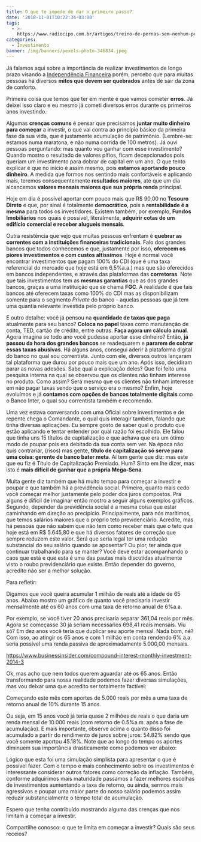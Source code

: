 ```yaml
---
title: O que te impede de dar o primeiro passo?
date: '2018-11-01T10:22:34-03:00'
tags:
  - >-
    https://www.radiocipo.com.br/artigos/treino-de-pernas-sem-nenhum-peso-sim-%C3%A9-poss%C3%ADvel-veja-agora/
categories:
  - Investimento
banner: /img/banners/pexels-photo-346834.jpeg
---
```

Já falamos aqui sobre a importância de realizar investimentos de longo prazo visando a [Independência Financeira](https://www.radiocipo.com.br/artigos/rumo-%C3%A0-independ%C3%AAncia-financeira/) porém, percebo que para muitas pessoas há diversos **mitos que devem ser quebrados** antes de sair da zona de conforto.

Primeira coisa que temos que ter em mente é que vamos cometer **erros**. Já deixei isso claro e eu mesmo já cometi diversos erros durante os primeiros anos investindo. 

Algumas **crenças comuns** é pensar que precisamos **juntar muito dinheiro para começar** a investir, o que vai contra ao princípio básico da primeira fase da sua vida, que é justamente acumulação de patrimônio. (Lembre-se: estamos numa maratona, e não numa corrida de 100 metros). Já ouvi pessoas perguntando: mas quanto vou ganhar com esse investimento? Quando mostro o resultado de valores pífios, ficam decepcionados pois queriam um investimento para dobrar de capital em um ano. O que tento explicar é que no início é assim mesmo, pois **estamos aportando pouco dinheiro**. A medida que formos nos sentindo mais confortáveis e aplicando mais, teremos consequentemente **resultados maiores**, até que um dia alcancemos **valores mensais maiores que sua própria renda** principal.

Hoje em dia é possível aportar com pouco mais que R$ 90,00 no **Tesouro Direto** e que, por sinal é totalmente **democrático**, pois a **rentabilidade é a mesma** para todos os investidores. Existem também, por exemplo, **Fundos Imobiliários** nos quais é possível, literalmente, **adquirir cotas de um edifício comercial e receber alugueis mensais**.

Outra resistência que vejo que muitas pessoas enfrentam é **quebrar as correntes com a instituições financeiras tradicionais**. Falo dos grandes bancos que todos conhecemos e que, justamente por isso, **oferecem os piores investimentos e com custos altíssimos**. Hoje é normal você encontrar investimentos que pagam 100% do CDI (que é uma taxa referencial do mercado que hoje está em 6,5%a.a.) mas que são oferecidos em bancos independentes, e através das plataformas das **corretoras**. Note que tais investimentos tem as **mesmas garantias** que as dos grandes bancos, graças a uma instituição que se chama **FGC**. A realidade é que tais bancos até oferecem taxas como 100% do CDI mas as disponibilizam somente para o segmento _Private_ do banco - aquelas pessoas que já tem uma quantia relevante investida pelo próprio banco.

E outro detalhe: você já pensou na **quantidade de taxas que paga** atualmente para seu banco? **Coloca no papel** taxas como manutenção de conta, TED, cartão de crédito, entre outras. **Faça agora um cálculo anual**. Agora imagina se todo ano você pudesse aportar esse dinheiro? Então, **já passou da hora dos grandes bancos** se readequarem e **pararem de cobrar essas taxas abusivas**. Há alguns anos, consegui aderir à plataforma digital do banco no qual sou correntista. Junto com ele, diversos outros lançaram tal plataforma que durou por pouco mais que um ano. Após isso, decidiram parar as novas adesões. Sabe qual a explicação deles? Que foi feito uma pesquisa interna na qual se observou que os clientes não tinham interesse no produto. Como assim? Será mesmo que os clientes não tinham interesse em não pagar taxas sendo que o serviço era o mesmo? Enfim, hoje evoluímos e já **contamos com opções de bancos totalmente digitais** como o Banco Inter, o qual sou correntista também e recomendo.

Uma vez estava conversando com uma Oficial sobre investimentos e de repente chega o Comandante, o qual quis interagir também, falando que tinha diversas aplicações. Eu sempre gosto de saber qual o produto que estão aplicando e tentar entender por qual razão foi escolhido. Ele falou que tinha uns 15 títulos de capitalização e que achava que era um ótimo modo de poupar pois era debitado da sua conta sem ver. Na época não quis contrariar, (risos) mas gente, **título de capitalização só serve para uma coisa: gerente de banco bater meta**. Aí tem gente que diz: mas este que eu fiz é Título de Capitalização Premiado. Hum? Sinto em lhe dizer, mas isto é **mais difícil de ganhar que a própria Mega-Sena**.

Muita gente diz também que há muito tempo para começar a investir e poupar e que também há a previdência social. Primeiro, quanto mais cedo você começar melhor justamente pelo poder dos juros compostos. Pra alguns é difícil de imaginar então mostro a seguir alguns exemplos gráficos. Segundo, depender da previdência social é a mesma coisa que estar caminhando em direção ao precipício. Principalmente, para nós marítimos, que temos salários maiores que o próprio teto previdenciário. Acredite, mas há pessoas que não sabem que não tem como receber mais que o teto que hoje está em R$ 5.645,80 e que há diversos fatores de correção que sempre reduzem este valor.  Será que seria legal ter uma redução substancial do seu salário quando se aposentar? Ou pior, ter ainda que continuar trabalhando para se manter? Você deve estar acompanhando o caos que está e que esta é uma das pautas mais discutidas atualmente visto o roubo previdenciário que existe. Então depender do governo, acredito não ser a melhor solução.



Para refletir:



Digamos que você queira acumular 1 milhão de reais até a idade de 65 anos. Abaixo mostro um gráfico de quanto você precisaria investir mensalmente até os 60 anos com uma taxa de retorno anual de 6%a.a.



Por exemplo, se você tiver 20 anos precisaria separar 361,04 reais por mês. Agora se começasse 30 já seriam necessários 698,41 reais mensais. Viu só? Em dez anos você teria que duplicar seu aporte mensal. Nada bom, né? Com isso, ao atingir os 65 anos e com 1 milhão em conta rendendo 6% a.a. seria possível uma renda passiva de aproximadamente 5.000,00 mensais. 



 

https://www.businessinsider.com/compound-interest-monthly-investment-2014-3



Ok, mas acho que nem todos querem aguardar até os 65 anos. Então transformando para nossa realidade podemos fazer diversas simulações, mas vou deixar uma que acredito ser totalmente factível:



Começando este mês com aportes de 5.000 reais por mês a uma taxa de retorno anual de 10% durante 15 anos.



 

Ou seja, em 15 anos você já teria quase 2 milhões de reais o que daria um renda mensal de 10.000 reais (com retorno de 0.5%a.m. após a fase de acumulação). E mais importante, observe acima o quanto disso foi acumulado a partir do rendimento de juros sobre juros: 54.82% sendo que você somente aportou 45.18%. Note que ao longo do tempo os aportes diminuem sua importância drasticamente como podemos ver abaixo:



 

Lógico que esta foi uma simulação simplista para apresentar o que é possível fazer. Com o tempo e mais conhecimento sobre os investimentos é interessante considerar outros fatores como correção da inflação. Também, conforme adquirimos mais maturidade passamos a fazer melhores escolhas de investimentos aumentando a taxa de retorno, ou ainda, sermos mais agressivos e poupar uma maior parte do nosso salário podemos assim reduzir substancialmente o tempo total de acumulação.



Espero que tenha contribuído mostrando alguma das crenças que nos limitam a começar a investir. 



Compartilhe conosco: o que te limita em começar a investir? Quais são seus receios?
